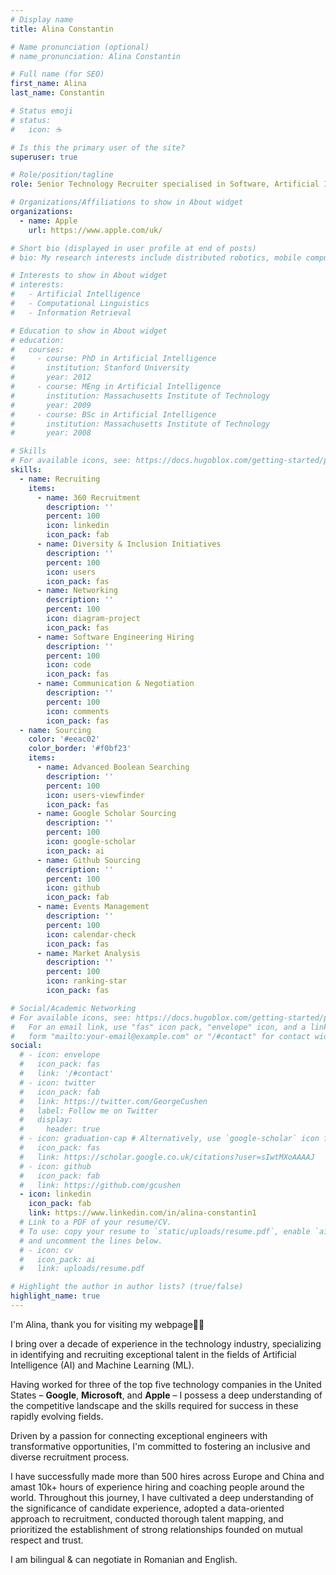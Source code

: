 ```yaml
---
# Display name
title: Alina Constantin

# Name pronunciation (optional)
# name_pronunciation: Alina Constantin

# Full name (for SEO)
first_name: Alina
last_name: Constantin

# Status emoji
# status:
#   icon: ☕️

# Is this the primary user of the site?
superuser: true

# Role/position/tagline
role: Senior Technology Recruiter specialised in Software, Artificial Intelligence & Machine Learning

# Organizations/Affiliations to show in About widget
organizations:
  - name: Apple
    url: https://www.apple.com/uk/

# Short bio (displayed in user profile at end of posts)
# bio: My research interests include distributed robotics, mobile computing and programmable matter.

# Interests to show in About widget
# interests:
#   - Artificial Intelligence
#   - Computational Linguistics
#   - Information Retrieval

# Education to show in About widget
# education:
#   courses:
#     - course: PhD in Artificial Intelligence
#       institution: Stanford University
#       year: 2012
#     - course: MEng in Artificial Intelligence
#       institution: Massachusetts Institute of Technology
#       year: 2009
#     - course: BSc in Artificial Intelligence
#       institution: Massachusetts Institute of Technology
#       year: 2008

# Skills
# For available icons, see: https://docs.hugoblox.com/getting-started/page-builder/#icons
skills:
  - name: Recruiting
    items:
      - name: 360 Recruitment
        description: ''
        percent: 100
        icon: linkedin
        icon_pack: fab
      - name: Diversity & Inclusion Initiatives
        description: ''
        percent: 100
        icon: users
        icon_pack: fas
      - name: Networking
        description: ''
        percent: 100
        icon: diagram-project
        icon_pack: fas
      - name: Software Engineering Hiring
        description: ''
        percent: 100
        icon: code
        icon_pack: fas
      - name: Communication & Negotiation
        description: ''
        percent: 100
        icon: comments
        icon_pack: fas
  - name: Sourcing
    color: '#eeac02'
    color_border: '#f0bf23'
    items:
      - name: Advanced Boolean Searching
        description: ''
        percent: 100
        icon: users-viewfinder
        icon_pack: fas
      - name: Google Scholar Sourcing
        description: ''
        percent: 100
        icon: google-scholar
        icon_pack: ai
      - name: Github Sourcing
        description: ''
        percent: 100
        icon: github
        icon_pack: fab
      - name: Events Management
        description: ''
        percent: 100
        icon: calendar-check
        icon_pack: fas
      - name: Market Analysis
        description: ''
        percent: 100
        icon: ranking-star
        icon_pack: fas

# Social/Academic Networking
# For available icons, see: https://docs.hugoblox.com/getting-started/page-builder/#icons
#   For an email link, use "fas" icon pack, "envelope" icon, and a link in the
#   form "mailto:your-email@example.com" or "/#contact" for contact widget.
social:
  # - icon: envelope
  #   icon_pack: fas
  #   link: '/#contact'
  # - icon: twitter
  #   icon_pack: fab
  #   link: https://twitter.com/GeorgeCushen
  #   label: Follow me on Twitter
  #   display:
  #     header: true
  # - icon: graduation-cap # Alternatively, use `google-scholar` icon from `ai` icon pack
  #   icon_pack: fas
  #   link: https://scholar.google.co.uk/citations?user=sIwtMXoAAAAJ
  # - icon: github
  #   icon_pack: fab
  #   link: https://github.com/gcushen
  - icon: linkedin
    icon_pack: fab
    link: https://www.linkedin.com/in/alina-constantin1
  # Link to a PDF of your resume/CV.
  # To use: copy your resume to `static/uploads/resume.pdf`, enable `ai` icons in `params.yaml`,
  # and uncomment the lines below.
  # - icon: cv
  #   icon_pack: ai
  #   link: uploads/resume.pdf

# Highlight the author in author lists? (true/false)
highlight_name: true
---
```


I'm Alina, thank you for visiting my webpage👋🏻

I bring over a decade of experience in the technology industry, specializing in identifying and recruiting exceptional talent in the fields of Artificial Intelligence (AI) and Machine Learning (ML). 

Having worked for three of the top five technology companies in the United States – **Google**, **Microsoft**, and **Apple** – I possess a deep understanding of the competitive landscape and the skills required for success in these rapidly evolving fields.

Driven by a passion for connecting exceptional engineers with transformative opportunities, I'm committed to fostering an inclusive and diverse recruitment process.

I have successfully made more than 500 hires across Europe and China and amast 10k+ hours of experience hiring and coaching people around the world.
Throughout this journey, I have cultivated a deep understanding of the significance of candidate experience, adopted a data-oriented approach to recruitment, conducted thorough talent mapping, and prioritized the establishment of strong relationships founded on mutual respect and trust.

I am bilingual & can negotiate in Romanian and English.
